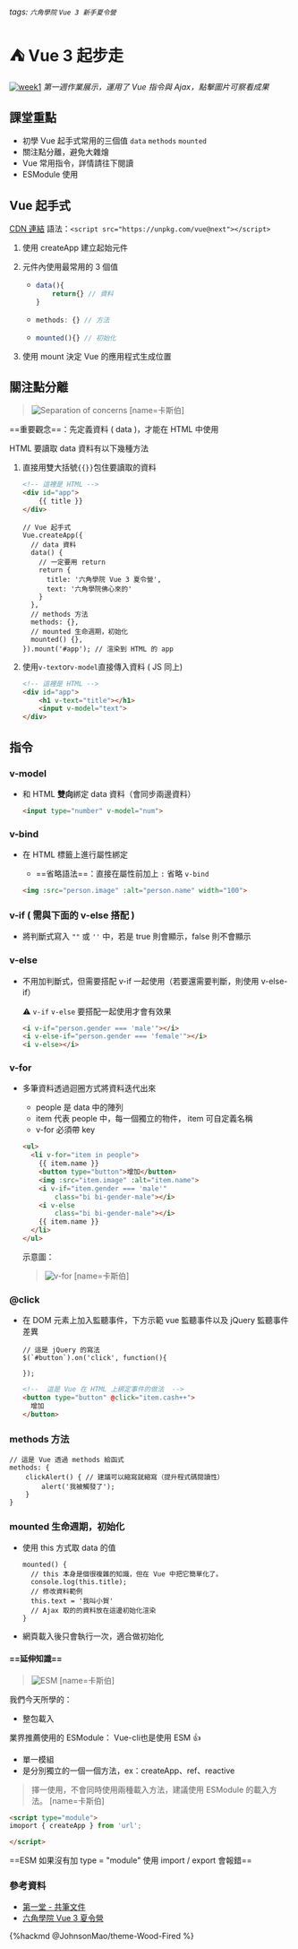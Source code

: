 ###### tags: `六角學院` `Vue 3 新手夏令營`

# ⛺ Vue 3 起步走

[![week1](https://i.imgur.com/E48VuxQ.jpg)](https://johnsonmao.github.io/summer-camp-vue3/week1/)
*第一週作業展示，運用了 Vue 指令與 Ajax，點擊圖片可察看成果*

## 課堂重點

- 初學 Vue 起手式常用的三個值 `data` `methods` `mounted`
- 關注點分離，避免大雜燴
- Vue 常用指令，詳情請往下閱讀
- ESModule 使用

## Vue 起手式

[CDN 連結](https://v3.vuejs.org/guide/installation.HTML#vue-devtools)
語法：`<script src="https://unpkg.com/vue@next"></script>`

1. 使用 createApp 建立起始元件

2. 元件內使用最常用的 3 個值

    - ```js
      data(){
          return{} // 資料
      }
      ```

    - ```js
      methods: {} // 方法
      ```

    - ```js
      mounted(){} // 初始化
      ```

3. 使用 mount 決定 Vue 的應用程式生成位置

## 關注點分離

> ![Separation of concerns](https://i.imgur.com/zMu6v5x.png)
> [name=卡斯伯]

==重要觀念==：先定義資料 ( data )，才能在 HTML 中使用

HTML 要讀取 data 資料有以下幾種方法

1. 直接用雙大括號`{{}}`包住要讀取的資料

    ```HTML
    <!-- 這裡是 HTML -->
    <div id="app">
        {{ title }}
    </div>
    ```

    ```JS
    // Vue 起手式
    Vue.createApp({
      // data 資料
      data() {
        // 一定要用 return
        return {
          title: '六角學院 Vue 3 夏令營',
          text: '六角學院佛心來的'
        }
      },
      // methods 方法
      methods: {},
      // mounted 生命週期，初始化
      mounted() {},
    }).mount('#app'); // 渲染到 HTML 的 app
    ```

2. 使用`v-text`or`v-model`直接傳入資料 ( JS 同上)

    ```HTML
    <!-- 這裡是 HTML -->
    <div id="app">
        <h1 v-text="title"></h1>
        <input v-model="text">
    </div>
    ```

## 指令

### v-model

- 和 HTML **雙向**綁定 data 資料（會同步兩邊資料）

  ```HTML
  <input type="number" v-model="num">
  ```

### v-bind

- 在 HTML 標籤上進行屬性綁定
  - ==省略語法==：直接在屬性前加上 `:` 省略 `v-bind`

  ```HTML
  <img :src="person.image" :alt="person.name" width="100">
  ```

### v-if ( 需與下面的 v-else 搭配 )

- 將判斷式寫入 `""` 或 `''` 中，若是 true 則會顯示，false 則不會顯示

### v-else

- 不用加判斷式，但需要搭配 v-if 一起使用（若要還需要判斷，則使用 v-else-if）

  :warning: `v-if` `v-else` 要搭配一起使用才會有效果

  ```HTML
  <i v-if="person.gender === 'male'"></i>
  <i v-else-if="person.gender === 'female'"></i>
  <i v-else></i>
  ```

### v-for

- 多筆資料透過迴圈方式將資料迭代出來

  - people 是 data 中的陣列
  - item 代表 people 中，每一個獨立的物件， item 可自定義名稱
  - v-for 必須帶 key

  ```HTML
  <ul>
    <li v-for="item in people">
      {{ item.name }}
      <button type="button">增加</button>
      <img :src="item.image" :alt="item.name">
      <i v-if="item.gender === 'male'"
          class="bi bi-gender-male"></i>
      <i v-else
          class="bi bi-gender-male"></i>
      {{ item.name }}
    </li>
  </ul>
  ```

  示意圖：
    > ![v-for](https://i.imgur.com/EHNwlax.png)
    > [name=卡斯伯]

### @click

- 在 DOM 元素上加入監聽事件，下方示範 vue 監聽事件以及 jQuery 監聽事件差異

    ```JQuery
    // 這是 jQuery 的寫法
    $(`#button`).on('click', function(){

    });
    ```
    ```HTML
    <!--  這是 Vue 在 HTML 上綁定事件的做法  -->
    <button type="button" @click="item.cash++">
      增加
    </button>
    ```

### methods 方法

```JS
// 這是 Vue 透過 methods 給函式
methods: {
    clickAlert() { // 建議可以縮寫就縮寫（提升程式碼閱讀性）
        alert('我被觸發了');
    }
}
```

### mounted 生命週期，初始化

- 使用 this 方式取 data 的值

    ```JS
    mounted() {
      // this 本身是個很複雜的知識，但在 Vue 中把它簡單化了。    
      console.log(this.title);
      // 修改資料範例    
      this.text = '我叫小賀'
      // Ajax 取的的資料放在這邊初始化渲染
    }
    ```

- 網頁載入後只會執行一次，適合做初始化

#### ==延伸知識==

> ![ESM](https://i.imgur.com/pzMahpd.png)
> [name=卡斯伯]

我們今天所學的：

- 整包載入

業界推薦使用的 ESModule： Vue-cli也是使用 ESM :+1:

- 單一模組
- 是分別獨立的一個一個方法，ex：createApp、ref、reactive

> 擇一使用，不會同時使用兩種載入方法，建議使用 ESModule 的載入方法。
> [name=卡斯伯]

  ```HTML
  <script type="module">
  imoport { createApp } from 'url';

  </script>
  ```

==ESM 如果沒有加 type = "module" 使用 import / export 會報錯==

### 參考資料

- [第一堂 - 共筆文件](https://hackmd.io/@dbFY0UD9SUeKmNXhWf01ew/BkJoW-hn_/%2FBF-LiS7iQvebt7XMn_ruzg)
- [六角學院 Vue 3 夏令營](https://www.hexschool.com/2021/07/07/2021-07-07-vue3-summer-camp/)

{%hackmd @JohnsonMao/theme-Wood-Fired %}
